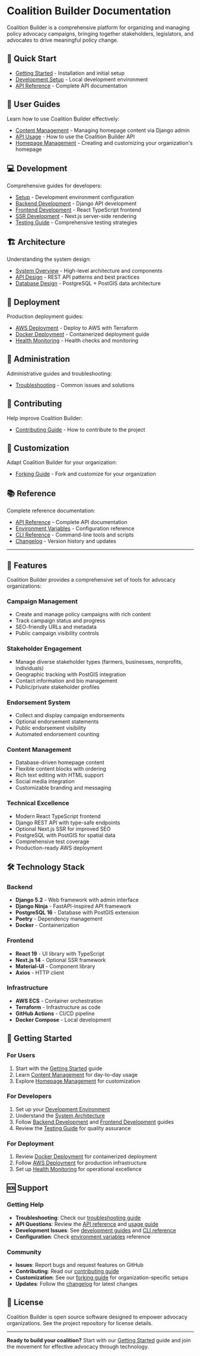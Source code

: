 # Coalition Builder Documentation

Coalition Builder is a comprehensive platform for organizing and managing policy advocacy campaigns, bringing together stakeholders, legislators, and advocates to drive meaningful policy change.

## 🚀 Quick Start

- [Getting Started](getting-started.md) - Installation and initial setup
- [Development Setup](development/setup.md) - Local development environment
- [API Reference](api/index.md) - Complete API documentation

## 👥 User Guides

Learn how to use Coalition Builder effectively:

- [Content Management](user-guides/content-management.md) - Managing homepage content via Django admin
- [API Usage](user-guides/api-usage.md) - How to use the Coalition Builder API
- [Homepage Management](user-guides/homepage.md) - Creating and customizing your organization's homepage

## 💻 Development

Comprehensive guides for developers:

- [Setup](development/setup.md) - Development environment configuration
- [Backend Development](development/backend.md) - Django API development
- [Frontend Development](development/frontend.md) - React TypeScript frontend
- [SSR Development](development/ssr.md) - Next.js server-side rendering
- [Testing Guide](development/testing.md) - Comprehensive testing strategies

## 🏗️ Architecture

Understanding the system design:

- [System Overview](architecture/overview.md) - High-level architecture and components
- [API Design](architecture/api.md) - REST API patterns and best practices
- [Database Design](architecture/database.md) - PostgreSQL + PostGIS data architecture

## 🚀 Deployment

Production deployment guides:

- [AWS Deployment](deployment/aws.md) - Deploy to AWS with Terraform
- [Docker Deployment](deployment/docker.md) - Containerized deployment guide
- [Health Monitoring](deployment/health.md) - Health checks and monitoring

## 🔧 Administration

Administrative guides and troubleshooting:

- [Troubleshooting](admin/troubleshooting.md) - Common issues and solutions

## 🤝 Contributing

Help improve Coalition Builder:

- [Contributing Guide](contributing/guide.md) - How to contribute to the project

## 🔧 Customization

Adapt Coalition Builder for your organization:

- [Forking Guide](customization/forking.md) - Fork and customize for your organization

## 📚 Reference

Complete reference documentation:

- [API Reference](api/index.md) - Complete API documentation
- [Environment Variables](reference/environment.md) - Configuration reference
- [CLI Reference](reference/cli.md) - Command-line tools and scripts
- [Changelog](reference/changelog.md) - Version history and updates

---

## 🌟 Features

Coalition Builder provides a comprehensive set of tools for advocacy organizations:

### **Campaign Management**

- Create and manage policy campaigns with rich content
- Track campaign status and progress
- SEO-friendly URLs and metadata
- Public campaign visibility controls

### **Stakeholder Engagement**

- Manage diverse stakeholder types (farmers, businesses, nonprofits, individuals)
- Geographic tracking with PostGIS integration
- Contact information and bio management
- Public/private stakeholder profiles

### **Endorsement System**

- Collect and display campaign endorsements
- Optional endorsement statements
- Public endorsement visibility
- Automated endorsement counting

### **Content Management**

- Database-driven homepage content
- Flexible content blocks with ordering
- Rich text editing with HTML support
- Social media integration
- Customizable branding and messaging

### **Technical Excellence**

- Modern React TypeScript frontend
- Django REST API with type-safe endpoints
- Optional Next.js SSR for improved SEO
- PostgreSQL with PostGIS for spatial data
- Comprehensive test coverage
- Production-ready AWS deployment

## 🛠️ Technology Stack

### Backend

- **Django 5.2** - Web framework with admin interface
- **Django Ninja** - FastAPI-inspired API framework
- **PostgreSQL 16** - Database with PostGIS extension
- **Poetry** - Dependency management
- **Docker** - Containerization

### Frontend

- **React 19** - UI library with TypeScript
- **Next.js 14** - Optional SSR framework
- **Material-UI** - Component library
- **Axios** - HTTP client

### Infrastructure

- **AWS ECS** - Container orchestration
- **Terraform** - Infrastructure as code
- **GitHub Actions** - CI/CD pipeline
- **Docker Compose** - Local development

## 🏃 Getting Started

### For Users

1. Start with the [Getting Started](getting-started.md) guide
2. Learn [Content Management](user-guides/content-management.md) for day-to-day usage
3. Explore [Homepage Management](user-guides/homepage.md) for customization

### For Developers

1. Set up your [Development Environment](development/setup.md)
2. Understand the [System Architecture](architecture/overview.md)
3. Follow [Backend Development](development/backend.md) and [Frontend Development](development/frontend.md) guides
4. Review the [Testing Guide](development/testing.md) for quality assurance

### For Deployment

1. Review [Docker Deployment](deployment/docker.md) for containerized deployment
2. Follow [AWS Deployment](deployment/aws.md) for production infrastructure
3. Set up [Health Monitoring](deployment/health.md) for operational excellence

## 🆘 Support

### Getting Help

- **Troubleshooting**: Check our [troubleshooting guide](admin/troubleshooting.md)
- **API Questions**: Review the [API reference](api/index.md) and [usage guide](user-guides/api-usage.md)
- **Development Issues**: See [development guides](development/setup.md) and [CLI reference](reference/cli.md)
- **Configuration**: Check [environment variables](reference/environment.md) reference

### Community

- **Issues**: Report bugs and request features on GitHub
- **Contributing**: Read our [contributing guide](contributing/guide.md)
- **Customization**: See our [forking guide](customization/forking.md) for organization-specific setups
- **Updates**: Follow the [changelog](reference/changelog.md) for latest changes

## 📄 License

Coalition Builder is open source software designed to empower advocacy organizations. See the project repository for license details.

---

**Ready to build your coalition?** Start with our [Getting Started](getting-started.md) guide and join the movement for effective advocacy through technology.
